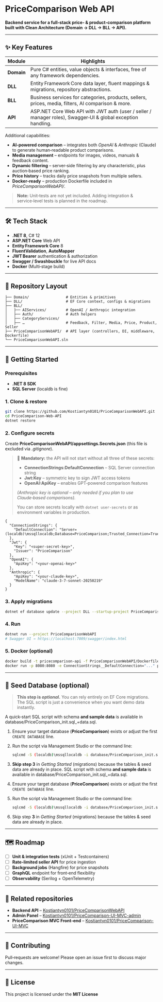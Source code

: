 # PriceComparison Web API

**Backend service for a full‑stack price‑ & product‑comparison platform built with Clean Architecture (Domain → DLL → BLL → API).**

---

## ✨ Key Features

| Module     | Highlights                                                                                                  |
| ---------- | ----------------------------------------------------------------------------------------------------------- |
| **Domain** | Pure C# entities, value objects & interfaces, free of any framework dependencies.                           |
| **DLL**    | Entity Framework Core data layer, fluent mappings & migrations, repository abstractions.                    |
| **BLL**    | Business services for categories, products, sellers, prices, media, filters, AI comparison & more.          |
| **API**    | ASP.NET Core Web API with JWT auth (user / seller / manager roles), Swagger‑UI & global exception handling. |

Additional capabilities:

* **AI‑powered comparison** – integrates both *OpenAI* & *Anthropic* (Claude) to generate human‑readable product comparisons.
* **Media management** – endpoints for images, videos, manuals & feedback content.
* **Dynamic filtering** – server‑side filtering by any characteristic, plus auction‑based price ranking.
* **Price history** – tracks daily price snapshots from multiple sellers.
* **Docker‑ready** – production Dockerfile included in *PriceComparisonWebAPI/*.

> **Note:** Unit‑tests are not yet included. Adding integration & service‑level tests is planned in the roadmap.

---

## 🛠️ Tech Stack

* **.NET 8**, C# 12
* **ASP.NET Core** Web API
* **Entity Framework Core** 8
* **FluentValidation**, **AutoMapper**
* **JWT Bearer** authentication & authorization
* **Swagger / Swashbuckle** for live API docs
* **Docker** (Multi‑stage build)

---

## 📂 Repository Layout

```
├── Domain/                 # Entities & primitives
├── DLL/                    # EF Core context, configs & migrations
├── BLL/
│   ├── AIServices/         # OpenAI / Anthropic integration
│   ├── Auth/               # Auth helpers
│   ├── CategoryServices/
│   ├── …                   # Feedback, Filter, Media, Price, Product, Seller
├── PriceComparisonWebAPI/  # API layer (controllers, DI, middleware, Dockerfile)
└── PriceComparisonWebAPI.sln
```

---

## 🚀 Getting Started

### Prerequisites

* **.NET 8 SDK**
* **SQL Server** (localdb is fine)

### 1. Clone & restore

```bash
git clone https://github.com/Kostiantyn0101/PriceComparisonWebAPI.git
cd PriceComparison-Web-API
dotnet restore
```

### 2. Configure secrets

Create **PriceComparisonWebAPI/appsettings.Secrets.json** (this file is excluded via *.gitignore*).

> 🔐 **Mandatory:** the API will not start without all three of these secrets:
>
> * **ConnectionStrings\:DefaultConnection** – SQL Server connection string
> * **Jwt\:Key** – symmetric key to sign JWT access tokens
> * **OpenAI\:ApiKey** – enables GPT‑powered comparison features
>
> *(Anthropic key is optional – only needed if you plan to use Claude‑based comparisons).*
>
> You can store secrets locally with `dotnet user-secrets` or as environment variables in production.

```jsonc
{
  "ConnectionStrings": {
    "DefaultConnection": "Server=(localdb)\mssqllocaldb;Database=PriceComparison;Trusted_Connection=True;"
  },
  "Jwt": {
    "Key": "<super-secret-key>",
    "Issuer": "PriceComparison"
  },
  "OpenAI": {
    "ApiKey": "<your-openai-key>"
  },
  "Anthropic": {
    "ApiKey": "<your-claude-key>",
    "ModelName": "claude-3-7-sonnet-20250219"
  }
}
```

### 3. Apply migrations

```bash
dotnet ef database update --project DLL --startup-project PriceComparisonWebAPI
```

### 4. Run

```bash
dotnet run --project PriceComparisonWebAPI
# Swagger UI → https://localhost:7009/swagger/index.html
```

### 5. Docker (optional)

```bash
docker build -t pricecomparison-api -f PriceComparisonWebAPI/Dockerfile .
docker run -p 8080:8080 -e ConnectionStrings__DefaultConnection="..." pricecomparison-api
```

---

## 📜 Seed Database (optional)

> **This step is *optional*.** You can rely entirely on EF Core migrations. The SQL script is just a convenience when you want demo data instantly.

A quick‑start SQL script with schema **and sample data** is available in database/PriceComparison_init.sql_+data.sql.

1. Ensure your target database (**PriceComparison**) exists or adjust the first `CREATE DATABASE` line.

2. Run the script via Management Studio or the command line:

   ```bash
   sqlcmd -S (localdb)\mssqllocaldb -i database/PriceComparison_init.sql_+data.sql
   ```

3. **Skip step 3** in *Getting Started* (migrations) because the tables & seed data are already in place. SQL script with schema **and sample data** is available in database/PriceComparison_init.sql_+data.sql.

4. Ensure your target database (**PriceComparison**) exists or adjust the first `CREATE DATABASE` line.

5. Run the script via Management Studio or the command line:

   ```bash
   sqlcmd -S (localdb)\mssqllocaldb -i database/PriceComparison_init.sql_+data.sql
   ```

6. Skip step **3** in *Getting Started* (migrations) because the tables & seed data are already in place.

---

## 🗺️ Roadmap

* [ ] **Unit & integration tests** (xUnit + Testcontainers)
* [ ] **Rate‑limited seller API** for price ingestion
* [ ] **Background jobs** (Hangfire) for price snapshots
* [ ] **GraphQL** endpoint for front‑end flexibility
* [ ] **Observability** (Serilog + OpenTelemetry)

---

## 🔗 Related repositories

* **Backend API** – [Kostiantyn0101/PriceComparisonWebAPI](https://github.com/Kostiantyn0101/PriceComparisonWebAPI)
* **Admin Panel** – [Kostiantyn0101/PriceComparison-UI-MVC-admin](https://github.com/Kostiantyn0101/PriceComparison-UI-MVC-admin)
* **PriceComparison MVC Front‑end** – [Kostiantyn0101/PriceComparison-UI-MVC](https://github.com/Kostiantyn0101/PriceComparison-UI-MVC)

---

## 🤝 Contributing

Pull‑requests are welcome! Please open an issue first to discuss major changes.

---

## 📝 License

This project is licensed under the **MIT License**

